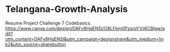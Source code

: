 # Telangana-Growth-Analysis
 Resume Project Challenge 7  Codebasics
https://www.canva.com/design/DAFv8HqENSI/O8LFbm0PzsroYVji6CBlgw/edit?utm_content=DAFv8HqENSI&utm_campaign=designshare&utm_medium=link2&utm_source=sharebutton
